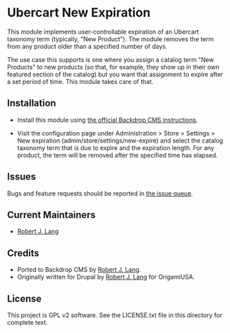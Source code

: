 Ubercart New Expiration
=======================

This module implements user-controllable expiration of an Ubercart taxonomy term
(typically, "New Product"). The module removes the term from any product older
than a specified number of days.

The use case this supports is one where you assign a catalog term "New Products"
to new products (so that, for example, they show up in their own featured
section of the catalog) but you want that assignment to expire after a set
period of time. This module takes care of that.

Installation
------------

- Install this module using [the official Backdrop CMS instructions](https://backdropcms.org/guide/modules).

- Visit the configuration page under Administration > Store > Settings >
  New expiration (admin/store/settings/new-expire) and select the catalog taxonomy term that
is due to expire and the expiration length. For any product, the term will be
removed after the specified time has elapsed.

Issues
------

Bugs and feature requests should be reported in [the issue queue](https://github.com/backdrop-contrib/uc_new_expire/issues).

Current Maintainers
-------------------

- [Robert J. Lang](https://github.com/bugfolder)

Credits
-------

- Ported to Backdrop CMS by [Robert J. Lang](https://github.com/bugfolder).
- Originally written for Drupal by [Robert J. Lang](https://github.com/bugfolder) for OrigamiUSA.

License
-------

This project is GPL v2 software.
See the LICENSE.txt file in this directory for complete text.
